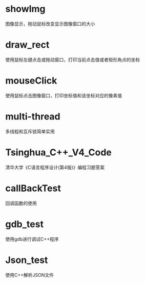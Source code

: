 # showImg
图像显示，拖动鼠标改变显示图像窗口的大小

# draw_rect
使用鼠标左键点击或拖动窗口，打印当前点击值或者矩形角点的坐标

# mouseClick
使用鼠标点击图像窗口，打印坐标值和该坐标对应的像素值

# multi-thread
多线程和互斥锁简单实用

# Tsinghua_C++_V4_Code
清华大学《C语言程序设计(第4版)》编程习题答案

# callBackTest
回调函数的使用

# gdb_test
使用gdb进行调试C++程序

# Json_test
使用C++解析JSON文件
